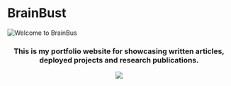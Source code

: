 # BrainBust

![Welcome to BrainBus](https://brain-bust.web.app/BrainBustArt2.6cd9335e97ff6a2fb39e.webp)

<h3 align="center">This is my portfolio website for showcasing written articles, deployed projects and research publications.</h3>

<div align="center">
<a href="https://brain-bust.web.app/home" target="_blank">
<img src="https://img.shields.io/badge/BrainBust%20Website-Made%20with%20Angular%20&%20Django%20%E2%86%92-gray.svg?colorA=141414&colorB=585858&style=for-the-badge"/>
</a>
</div>
